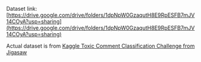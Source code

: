 Dataset link: [https://drive.google.com/drive/folders/1dpNpW0GzaqutH8E9RpESFB7mJV14COyA?usp=sharing](https://drive.google.com/drive/folders/1dpNpW0GzaqutH8E9RpESFB7mJV14COyA?usp=sharing)

Actual dataset is from [Kaggle Toxic Comment Classification Challenge from Jigasaw](https://www.kaggle.com/c/jigsaw-toxic-comment-classification-challenge)